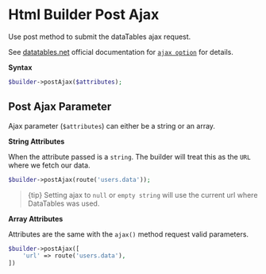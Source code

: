 # Html Builder Post Ajax

Use post method to submit the dataTables ajax request.

See [datatables.net](https://datatables.net/) official documentation for [`ajax option`](https://datatables.net/reference/option/ajax) for details.

**Syntax**
```php
$builder->postAjax($attributes);
```

## Post Ajax Parameter
Ajax parameter (`$attributes`) can either be a string or an array.

**String Attributes**

When the attribute passed is a `string`. The builder will treat this as the `URL` where we fetch our data.

```php
$builder->postAjax(route('users.data'));
```

> {tip} Setting ajax to `null` or `empty string` will use the current url where DataTables was used.

**Array Attributes**

Attributes are the same with the `ajax()` method request valid parameters.

```php
$builder->postAjax([
    'url' => route('users.data'),
])
```


